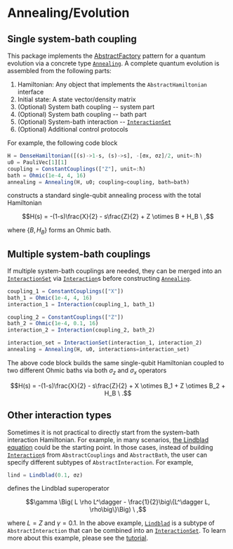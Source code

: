 # Annealing/Evolution
## Single system-bath coupling
This package implements the [AbstractFactory](https://refactoring.guru/design-patterns/abstract-factory) pattern for a quantum evolution via a concrete type [`Annealing`](@ref). A complete quantum evolution is assembled from the following parts:
  1. Hamiltonian: Any object that implements the `AbstractHamiltonian` interface
  2. Initial state: A state vector/density matrix
  3. (Optional) System bath coupling -- system part
  4. (Optional) System bath coupling -- bath part
  6. (Optional) System-bath interaction -- [`InteractionSet`](@ref)
  5. (Optional) Additional control protocols

For example, the following code block
```julia
H = DenseHamiltonian([(s)->1-s, (s)->s], -[σx, σz]/2, unit=:ħ)
u0 = PauliVec[1][1]
coupling = ConstantCouplings(["Z"], unit=:ħ)
bath = Ohmic(1e-4, 4, 16)
annealing = Annealing(H, u0; coupling=coupling, bath=bath)
```
constructs a standard single-qubit annealing process with the total Hamiltonian
```math
H(s) = -(1-s)\frac{X}{2} - s\frac{Z}{2} + Z \otimes B + H_B \ ,
```
where $\{B, H_B\}$ forms an Ohmic bath.

## Multiple system-bath couplings
If multiple system-bath couplings are needed, they can be merged into an [`InteractionSet`](@ref) via [`Interaction`](@ref)s before constructing [`Annealing`](@ref).
```julia
coupling_1 = ConstantCouplings(["X"])
bath_1 = Ohmic(1e-4, 4, 16)
interaction_1 = Interaction(coupling_1, bath_1)

coupling_2 = ConstantCouplings(["Z"])
bath_2 = Ohmic(1e-4, 0.1, 16)
interaction_2 = Interaction(coupling_2, bath_2)

interaction_set = InteractionSet(interaction_1, interaction_2)
annealing = Annealing(H, u0, interactions=interaction_set)
```

The above code block builds the same single-qubit Hamiltonian coupled to two different Ohmic baths via both $\sigma_z$ and $\sigma_x$ operators
```math
H(s) = -(1-s)\frac{X}{2} - s\frac{Z}{2} + X \otimes B_1 + Z \otimes B_2 + H_B \ .
```

## Other interaction types
Sometimes it is not practical to directly start from the system-bath interaction Hamiltonian. For example, in many scenarios, [the Lindblad equation](https://en.wikipedia.org/wiki/Lindbladian) could be the starting point. In those cases, instead of building [`Interaction`](@ref)s from `AbstractCouplings` and `AbstractBath`, the user can specify different subtypes of `AbstractInteraction`. For example,
```julia
lind = Lindblad(0.1, σz)
```
defines the Lindblad superoperator
```math
\gamma \Big( L \rho L^\dagger - \frac{1}{2}\big\{L^\dagger L, \rho\big\}\Big) \ ,
```
where $L=Z$ and $\gamma=0.1$. In the above example, [`Lindblad`](@ref) is a subtype of `AbstractInteraction` that can be combined into an [`InteractionSet`](@ref). To learn more about this example, please see the [tutorial](https://uscqserver.github.io/HOQSTTutorials.jl/html/introduction/02-lindblad_equation.html).
